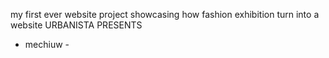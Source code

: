 my first ever website project showcasing how fashion exhibition turn into a website
URBANISTA PRESENTS

- mechiuw -
